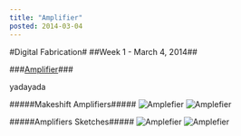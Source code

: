 ```yaml
---
title: "Amplifier"
posted: 2014-03-04
---
```


#Digital Fabrication#
##Week 1 - March 4, 2014##

###[Amplifier][1]###

yadayada


#####Makeshift Amplifiers#####
![Amplefier](http://i.imgur.com/HY3vyYJ.jpg)
![Amplefier](http://i.imgur.com/pyCsaWC.jpg)

#####Amplifiers Sketches#####
![Amplefier]()
![Amplefier]()

[1]: http://www.transmediale.de/
